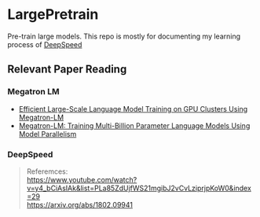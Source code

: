 # LargePretrain

Pre-train large models. This repo is mostly for documenting my learning process of [DeepSpeed](https://github.com/microsoft/DeepSpeed)

## Relevant Paper Reading
### Megatron LM
- [Efficient Large-Scale Language Model Training on GPU Clusters Using Megatron-LM](https://arxiv.org/pdf/2104.04473.pdf)
- [Megatron-LM: Training Multi-Billion Parameter Language Models Using Model Parallelism](https://arxiv.org/pdf/1909.08053v4.pdf)

### DeepSpeed

> Referemces: <br>
> https://www.youtube.com/watch?v=y4_bCiAsIAk&list=PLa85ZdUjfWS21mgibJ2vCvLziprjpKoW0&index=29<br>
> https://arxiv.org/abs/1802.09941

